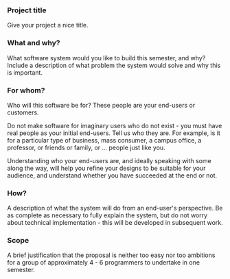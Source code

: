 ### Project title
Give your project a nice title.

### What and why?
What software system would you like to build this semester, and why?  Include a description of what problem the system would solve and why this is important.

### For whom?
Who will this software be for?  These people are your end-users or customers.

Do not make software for imaginary users who do not exist - you must have real people as your initial end-users.  Tell us who they are.  For example, is it for a particular type of business, mass consumer, a campus office, a professor, or friends or family, or ... people just like you.

Understanding who your end-users are, and ideally speaking with some along the way, will help you refine your designs to be suitable for your audience, and understand whether you have succeeded at the end or not.

### How?
A description of what the system will do from an end-user's perspective.  Be as complete as necessary to fully explain the system, but do not worry about technical implementation - this will be developed in subsequent work.

### Scope
A brief justification that the proposal is neither too easy nor too ambitions for a group of approximately 4 - 6 programmers to undertake in one semester.
